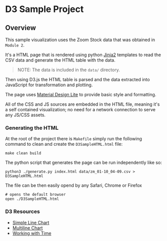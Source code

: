 # D3 Sample Project

## Overview

This sample visualization uses the Zoom Stock data that was obtained in
`Module 2`.

It's a HTML page that is rendered using python [Jinja2](https://jinja.palletsprojects.com/en/2.11.x/) 
templates to read the CSV data and generate the HTML table with the data. 

> NOTE: The data is included in the `data/` directory.

Then using D3.js the HTML table is parsed and the data extracted into JavaScript
for transformation and plotting.

The page uses [Material Design Lite](https://getmdl.io/index.html) to provide 
basic style and formatting. 

All of the CSS and JS sources are embedded in the HTML file, meaning it's a self 
contained visualization; no need for a network connection to serve any JS/CSS
assets.

### Generating the HTML

At the root of the project there is `Makefile` simply run the following command
to clean and create the `D3SampleHTML.html` file:

```
make clean build
```

The python script that generates the page can be run independently like so:

```
python3 ./generate.py index.html data/zm_01-10_04-09.csv > D3SampleHTML.html
```

The file can be then easily opend by any Safari, Chrome or Firefox

```
# opens the default browser
open ./D3SampleHTML.html
```

### D3 Resources

  * [Simple Line Chart](https://www.d3-graph-gallery.com/graph/line_cursor.html)
  * [Multiline Chart](https://bl.ocks.org/LemoNode/a9dc1a454fdc80ff2a738a9990935e9d)
  * [Working with Time](http://learnjsdata.com/time.html)